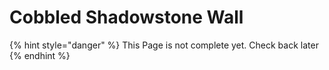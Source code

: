 # Cobbled Shadowstone Wall

{% hint style="danger" %}
This Page is not complete yet. Check back later
{% endhint %}

